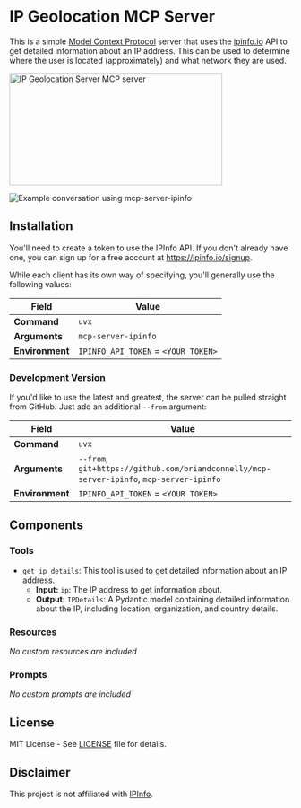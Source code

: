 # IP Geolocation MCP Server

This is a simple [Model Context Protocol](https://modelcontextprotocol.io) server that uses the [ipinfo.io](https://ipinfo.io) API to get detailed information about an IP address.
This can be used to determine where the user is located (approximately) and what network they are used.

<a href="https://glama.ai/mcp/servers/pll7u5ak1h">
  <img width="380" height="200" src="https://glama.ai/mcp/servers/pll7u5ak1h/badge" alt="IP Geolocation Server MCP server" />
</a>

![Example conversation using mcp-server-ipinfo](demo.png)


## Installation

You'll need to create a token to use the IPInfo API.
If you don't already have one, you can sign up for a free account at https://ipinfo.io/signup.

While each client has its own way of specifying, you'll generally use the following values:

| Field | Value |
|-------|-------|
| **Command** | `uvx` |
| **Arguments** | `mcp-server-ipinfo` |
| **Environment** | `IPINFO_API_TOKEN` = `<YOUR TOKEN>` |


### Development Version

If you'd like to use the latest and greatest, the server can be pulled straight from GitHub.
Just add an additional `--from` argument:


| Field | Value |
|-------|-------|
| **Command** | `uvx` |
| **Arguments** | `--from`, `git+https://github.com/briandconnelly/mcp-server-ipinfo`, `mcp-server-ipinfo` |
| **Environment** | `IPINFO_API_TOKEN` = `<YOUR TOKEN>` |


## Components

### Tools

- `get_ip_details`: This tool is used to get detailed information about an IP address.
    - **Input:** `ip`: The IP address to get information about.
    - **Output:** `IPDetails`: A Pydantic model containing detailed information about the IP, including location, organization, and country details.

### Resources   

_No custom resources are included_

### Prompts

_No custom prompts are included_


## License

MIT License - See [LICENSE](LICENSE) file for details.

## Disclaimer

This project is not affiliated with [IPInfo](https://ipinfo.io).
